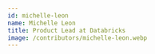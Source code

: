 ```yaml
---
id: michelle-leon
name: Michelle Leon
title: Product Lead at Databricks
image: /contributors/michelle-leon.webp
---
```

